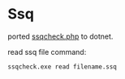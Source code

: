 # Ssq

ported [ssqcheck.php](https://github.com/pumpCurry/ssqcheck) to dotnet.

read ssq file command:

```cmd
ssqcheck.exe read filename.ssq
```
